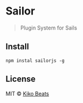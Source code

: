 # Sailor

> Plugin System for Sails

## Install

```
npm instal sailorjs -g
```

## License

MIT © [Kiko Beats](http://www.kikobeats.com)


